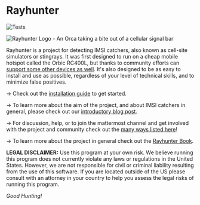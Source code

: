 # Rayhunter
![Tests](https://github.com/EFForg/rayhunter/actions/workflows/main.yml/badge.svg)

![Rayhunter Logo - An Orca taking a bite out of a cellular signal bar](https://www.eff.org/files/styles/media_browser_preview/public/banner_library/rayhunter-banner.png)

Rayhunter is a project for detecting IMSI catchers, also known as cell-site simulators or stingrays. It was first designed to run on a cheap mobile hotspot called the Orbic RC400L, but thanks to community efforts can [support some other devices as well](https://efforg.github.io/rayhunter/supported-devices.md).
It's also designed to be as easy to install and use as possible, regardless of your level of technical skills, and to minimize false positives. 

&rarr;  Check out the [installation guide](https://efforg.github.io/rayhunter/installation.md) to get started.

&rarr; To learn more about the aim of the project, and about IMSI catchers in general, please check out our [introductory blog post](https://www.eff.org/deeplinks/2025/03/meet-rayhunter-new-open-source-tool-eff-detect-cellular-spying). 

&rarr; For discussion, help, or to join the mattermost channel and get involved with the project and community check out the [many ways listed here](https://efforg.github.io/rayhunter/support-feedback-community.md)!

&rarr; To learn more about the project in general check out the [Rayhunter Book](https://efforg.github.io/rayhunter/).

**LEGAL DISCLAIMER:** Use this program at your own risk. We believe running this program does not currently violate any laws or regulations in the United States. However, we are not responsible for civil or criminal liability resulting from the use of this software. If you are located outside of the US please consult with an attorney in your country to help you assess the legal risks of running this program.

*Good Hunting!*